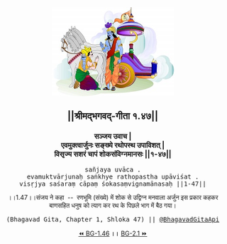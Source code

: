 <center><img src="../../asset/BG.png" alt="#API #bhagavadgitaapi #slok #nodejs #js #api #gitaapi #krishna #hinduism #vedic #ISKCON #shreemadbhagavadgita #technology"/>
<h2>||श्रीमद्‍भगवद्‍-गीता १.४७||</h2>
<h3>सञ्जय उवाच |<br/>एवमुक्त्वार्जुनः सङ्ख्ये रथोपस्थ उपाविशत् |<br/>विसृज्य सशरं चापं शोकसंविग्नमानसः ||१-४७||</h3>
<pre>sañjaya uvāca .<br/>evamuktvārjunaḥ saṅkhye rathopastha upāviśat .<br/>visṛjya saśaraṃ cāpaṃ śokasaṃvignamānasaḥ ||1-47||</pre>
<p>।।1.47।।संजय ने कहा  --  रणभूमि (संख्ये) में शोक से उद्विग्न मनवाला अर्जुन इस प्रकार कहकर बाणसहित धनुष को त्याग कर रथ के पिछले भाग में बैठ गया।</p>
<pre>(Bhagavad Gita, Chapter 1, Shloka 47) || <a href="https://twitter.com/bhagavadgitaapi">@BhagavadGitaApi</a></pre><a href="../../1/46">⏪  BG-1.46</a><b>        ।।        </b><a href="../../2/1">BG-2.1  ⏩</a></center>